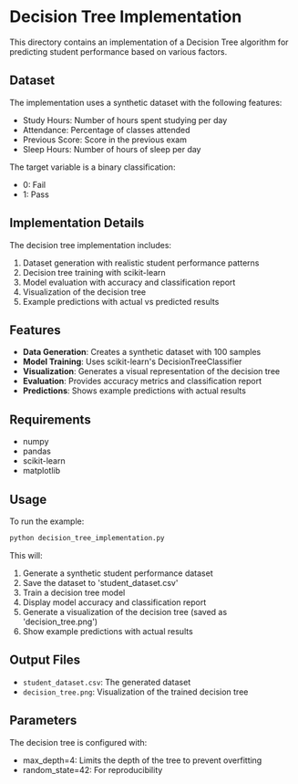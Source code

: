 # Decision Tree Implementation

This directory contains an implementation of a Decision Tree algorithm for predicting student performance based on various factors.

## Dataset

The implementation uses a synthetic dataset with the following features:
- Study Hours: Number of hours spent studying per day
- Attendance: Percentage of classes attended
- Previous Score: Score in the previous exam
- Sleep Hours: Number of hours of sleep per day

The target variable is a binary classification:
- 0: Fail
- 1: Pass

## Implementation Details

The decision tree implementation includes:
1. Dataset generation with realistic student performance patterns
2. Decision tree training with scikit-learn
3. Model evaluation with accuracy and classification report
4. Visualization of the decision tree
5. Example predictions with actual vs predicted results

## Features

- **Data Generation**: Creates a synthetic dataset with 100 samples
- **Model Training**: Uses scikit-learn's DecisionTreeClassifier
- **Visualization**: Generates a visual representation of the decision tree
- **Evaluation**: Provides accuracy metrics and classification report
- **Predictions**: Shows example predictions with actual results

## Requirements

- numpy
- pandas
- scikit-learn
- matplotlib

## Usage

To run the example:

```bash
python decision_tree_implementation.py
```

This will:
1. Generate a synthetic student performance dataset
2. Save the dataset to 'student_dataset.csv'
3. Train a decision tree model
4. Display model accuracy and classification report
5. Generate a visualization of the decision tree (saved as 'decision_tree.png')
6. Show example predictions with actual results

## Output Files

- `student_dataset.csv`: The generated dataset
- `decision_tree.png`: Visualization of the trained decision tree

## Parameters

The decision tree is configured with:
- max_depth=4: Limits the depth of the tree to prevent overfitting
- random_state=42: For reproducibility 